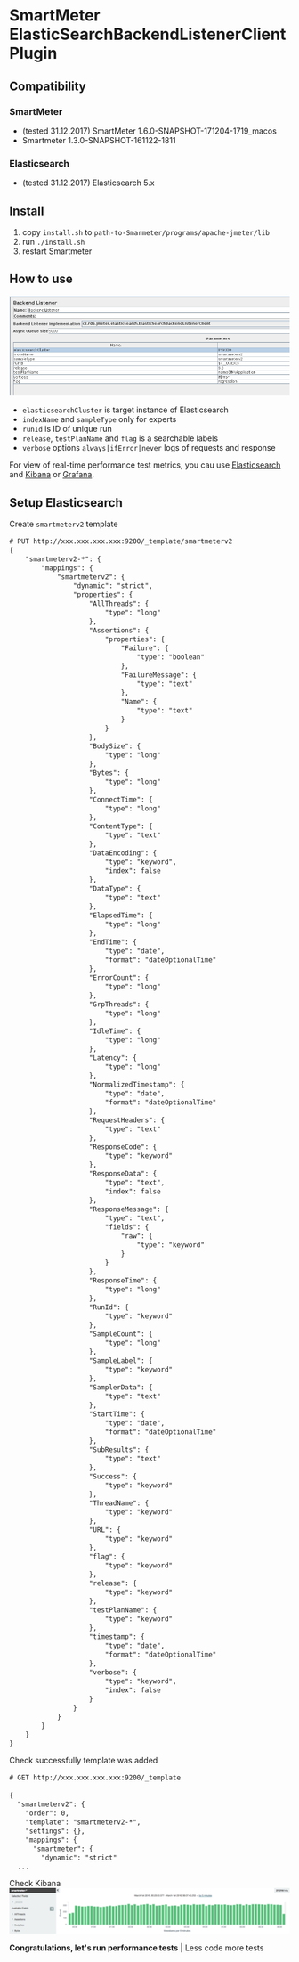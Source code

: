 # SmartMeter ElasticSearchBackendListenerClient Plugin

## Compatibility

### SmartMeter

* (tested 31.12.2017) SmartMeter 1.6.0-SNAPSHOT-171204-1719_macos
* Smartmeter 1.3.0-SNAPSHOT-161122-1811

### Elasticsearch

* (tested 31.12.2017) Elasticsearch 5.x

## Install

1. copy `install.sh` to `path-to-Smarmeter/programs/apache-jmeter/lib`
2. run `./install.sh`
3. restart Smartmeter

## How to use

![Smartmeter](https://raw.githubusercontent.com/test-stack/smartmeter/develop/docs/elasticSearchBackendListener.png)

* `elasticsearchCluster` is target instance of Elasticsearch
* `indexName` and `sampleType` only for experts
* `runId` is ID of unique run
* `release`, `testPlanName` and `flag` is a searchable labels
* `verbose` options `always|ifError|never` logs of requests and response

For view of real-time performance test metrics, you cau use [Elasticsearch](https://www.elastic.co/) and [Kibana](https://www.elastic.co/products/kibana) or [Grafana](http://grafana.org/).

## Setup Elasticsearch

Create `smartmeterv2` template

```
# PUT http://xxx.xxx.xxx.xxx:9200/_template/smartmeterv2
{
	"smartmeterv2-*": {
		"mappings": {
			"smartmeterv2": {
				"dynamic": "strict",
				"properties": {
					"AllThreads": {
						"type": "long"
					},
					"Assertions": {
						"properties": {
							"Failure": {
								"type": "boolean"
							},
							"FailureMessage": {
								"type": "text"
							},
							"Name": {
								"type": "text"
							}
						}
					},
					"BodySize": {
						"type": "long"
					},
					"Bytes": {
						"type": "long"
					},
					"ConnectTime": {
						"type": "long"
					},
					"ContentType": {
						"type": "text"
					},
					"DataEncoding": {
						"type": "keyword",
						"index": false
					},
					"DataType": {
						"type": "text"
					},
					"ElapsedTime": {
						"type": "long"
					},
					"EndTime": {
						"type": "date",
						"format": "dateOptionalTime"
					},
					"ErrorCount": {
						"type": "long"
					},
					"GrpThreads": {
						"type": "long"
					},
					"IdleTime": {
						"type": "long"
					},
					"Latency": {
						"type": "long"
					},
					"NormalizedTimestamp": {
						"type": "date",
						"format": "dateOptionalTime"
					},
					"RequestHeaders": {
						"type": "text"
					},
					"ResponseCode": {
						"type": "keyword"
					},
					"ResponseData": {
						"type": "text",
						"index": false
					},
					"ResponseMessage": {
						"type": "text",
						"fields": {
							"raw": {
								"type": "keyword"
							}
						}
					},
					"ResponseTime": {
						"type": "long"
					},
					"RunId": {
						"type": "keyword"
					},
					"SampleCount": {
						"type": "long"
					},
					"SampleLabel": {
						"type": "keyword"
					},
					"SamplerData": {
						"type": "text"
					},
					"StartTime": {
						"type": "date",
						"format": "dateOptionalTime"
					},
					"SubResults": {
						"type": "text"
					},
					"Success": {
						"type": "keyword"
					},
					"ThreadName": {
						"type": "keyword"
					},
					"URL": {
						"type": "keyword"
					},
					"flag": {
						"type": "keyword"
					},
					"release": {
						"type": "keyword"
					},
					"testPlanName": {
						"type": "keyword"
					},
					"timestamp": {
						"type": "date",
						"format": "dateOptionalTime"
					},
					"verbose": {
						"type": "keyword",
						"index": false
					}
				}
			}
		}
	}
}
```

Check successfully template was added

```
# GET http://xxx.xxx.xxx.xxx:9200/_template

{
  "smartmeterv2": {
    "order": 0,
    "template": "smartmeterv2-*",
    "settings": {},
    "mappings": {
      "smartmeter": {
        "dynamic": "strict"
  ...
```

Check Kibana
![Kibana](https://raw.githubusercontent.com/test-stack/smartmeter/master/docs/kibana.png)

**Congratulations, let's run performance tests** | Less code more tests
